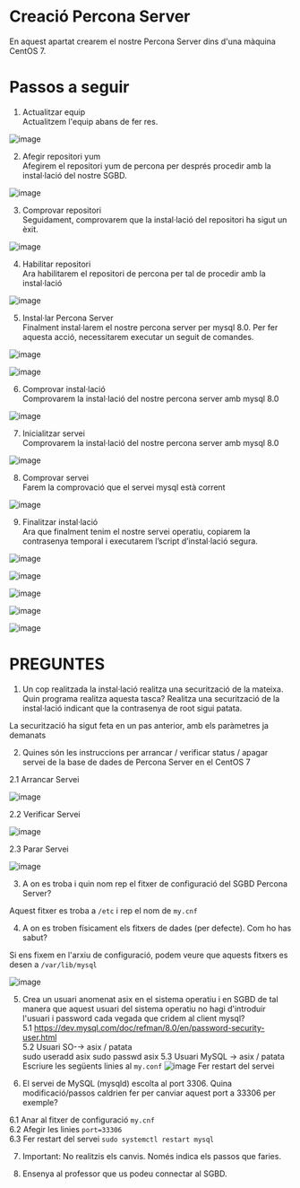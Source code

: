 # Creació Percona Server
En aquest apartat crearem el nostre Percona Server dins d'una màquina CentOS 7.

# Passos a seguir

1. Actualitzar equip <br>
  Actualitzem l'equip abans de fer res.
  
  ![image](https://user-images.githubusercontent.com/79653853/153276736-433a5e20-f3ab-4193-a6d7-5160be7535f5.png)

2. Afegir repositori yum <br>
  Afegirem el repositori yum de percona per després procedir amb la instal·lació del nostre SGBD.
  
  ![image](https://user-images.githubusercontent.com/79653853/153276810-b7b5938d-ace0-429b-ae31-692d1fb9535e.png)

  
3. Comprovar repositori <br>
  Seguidament,  comprovarem que la instal·lació del repositori ha sigut un èxit.
  
  ![image](https://user-images.githubusercontent.com/79653853/153276828-22ebc1de-f51e-42c6-9baa-9d36c4bead96.png)

  
4. Habilitar repositori <br>
  Ara habilitarem el repositori de percona per tal de procedir amb la instal·lació
  
  ![image](https://user-images.githubusercontent.com/79653853/153277191-e4160d74-093e-43e8-8a83-598dc62098b5.png)

5. Instal·lar Percona Server <br>
  Finalment instal·larem el nostre percona server per mysql 8.0. Per fer aquesta acció, necessitarem executar un seguit de comandes.
  
  ![image](https://user-images.githubusercontent.com/79653853/153277497-895dda75-7870-4061-8f15-42866dcb91b8.png)
  
  ![image](https://user-images.githubusercontent.com/79653853/153277526-d686cbeb-b868-477c-93e8-6cbde0c8e420.png)

6. Comprovar instal·lació <br>
  Comprovarem la instal·lació del nostre percona server amb mysql 8.0
  
  ![image](https://user-images.githubusercontent.com/79653853/153277852-df8a6137-f03c-41b2-94a8-2d748fafbb5d.png)

7. Inicialitzar servei <br>
  Comprovarem la instal·lació del nostre percona server amb mysql 8.0
  
  ![image](https://user-images.githubusercontent.com/79653853/153278216-3991c592-054d-40ec-b5ce-a0fe9d490e4a.png)

  
8. Comprovar servei <br>
  Farem la comprovació que el servei mysql està corrent
  
  ![image](https://user-images.githubusercontent.com/79653853/153278341-6b4ed0e3-9110-45b7-9aea-72826815eb6e.png)

  
9. Finalitzar instal·lació <br>
  Ara que finalment tenim el nostre servei operatiu, copiarem la contrasenya temporal i executarem l’script d’instal·lació segura.
  
  ![image](https://user-images.githubusercontent.com/79653853/153278734-fbd6c215-c08a-4cca-b611-50c58ee5ea66.png)

  ![image](https://user-images.githubusercontent.com/79653853/153278743-d1ea04a9-04a4-4c35-a4b6-349954527530.png)

  ![image](https://user-images.githubusercontent.com/79653853/153278766-247c0501-2451-4f5d-9f19-3c3d236c8f74.png)

  ![image](https://user-images.githubusercontent.com/79653853/153278784-cf006221-8da0-4fa3-ab80-eb7cf1e0d5b8.png)

  ![image](https://user-images.githubusercontent.com/79653853/153278815-94917996-7a77-4e51-a8d4-3e3c840fcc8f.png)
  
  
# PREGUNTES  

1. Un cop realitzada la instal·lació realitza una securització de la mateixa. Quin programa
realitza aquesta tasca? Realitza una securització de la instal·lació indicant que la
contrasenya de root sigui patata. <br>

La securització ha sigut feta en un pas anterior, amb els paràmetres ja demanats

2. Quines són les instruccions per arrancar / verificar status / apagar servei de la base de
dades de Percona Server en el CentOS 7 <br>

  2.1 Arrancar Servei <br>
  
  ![image](https://user-images.githubusercontent.com/79653853/154350140-e53937a0-9f55-4c61-b245-783edc2cf69c.png)
  
  2.2 Verificar Servei <br>
  
  ![image](https://user-images.githubusercontent.com/79653853/154350097-50d3f171-afe3-44ea-866a-3f5e491d89a2.png)
  
  2.3 Parar Servei <br>
  
  ![image](https://user-images.githubusercontent.com/79653853/154350069-65b67d5a-860f-4d8f-8266-85236cc326d1.png)

  
3. A on es troba i quin nom rep el fitxer de configuració del SGBD Percona Server? <br>

Aquest fitxer es troba a `/etc` i rep el nom de `my.cnf`

4. A on es troben físicament els fitxers de dades (per defecte). Com ho has sabut? <br>

Si ens fixem en l'arxiu de configuració, podem veure que aquests fitxers es desen a `/var/lib/mysql`

![image](https://user-images.githubusercontent.com/79653853/154870284-fde22bcb-7447-49b0-9a17-14e729c081f8.png)


5. Crea un usuari anomenat asix en el sistema operatiu i en SGBD de tal manera que aquest
usuari del sistema operatiu no hagi d'introduir l'usuari i password cada vegada que cridem
al client mysql? <br>
  5.1 https://dev.mysql.com/doc/refman/8.0/en/password-security-user.html <br>
  5.2 Usuari SO-→ asix / patata <br>
    sudo useradd asix
    sudo passwd asix
  5.3 Usuari MySQL → asix / patata <br>
    Escriure les següents linies al `my.conf`
  ![image](https://user-images.githubusercontent.com/79653853/154870812-4dc7439d-c0fd-4d98-8cc9-7c98145a45c1.png)
    Fer restart del servei


6. El servei de MySQL (mysqld) escolta al port 3306. Quina modificació/passos caldrien fer
per canviar aquest port a 33306 per exemple? <br>

  6.1 Anar al fitxer de configuració `my.cnf` <br>
  6.2 Afegir les linies `port=33306` <br>
  6.3 Fer restart del servei `sudo systemctl restart mysql` <br>

7. Important: No realitzis els canvis. Només indica els passos que faries. <br>

8. Ensenya al professor que us podeu connectar al SGBD. <br>



